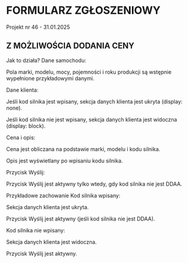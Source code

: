 # FORMULARZ ZGŁOSZENIOWY

Projekt nr 46 - 31.01.2025

## Z MOŻLIWOŚCIA DODANIA CENY

Jak to działa?
Dane samochodu:

Pola marki, modelu, mocy, pojemności i roku produkcji są wstępnie wypełnione przykładowymi danymi.

Dane klienta:

Jeśli kod silnika jest wpisany, sekcja danych klienta jest ukryta (display: none).

Jeśli kod silnika nie jest wpisany, sekcja danych klienta jest widoczna (display: block).

Cena i opis:

Cena jest obliczana na podstawie marki, modelu i kodu silnika.

Opis jest wyświetlany po wpisaniu kodu silnika.

Przycisk Wyślij:

Przycisk Wyślij jest aktywny tylko wtedy, gdy kod silnika nie jest DDAA.

Przykładowe zachowanie
Kod silnika wpisany:

Sekcja danych klienta jest ukryta.

Przycisk Wyślij jest aktywny (jeśli kod silnika nie jest DDAA).

Kod silnika nie wpisany:

Sekcja danych klienta jest widoczna.

Przycisk Wyślij jest aktywny.

